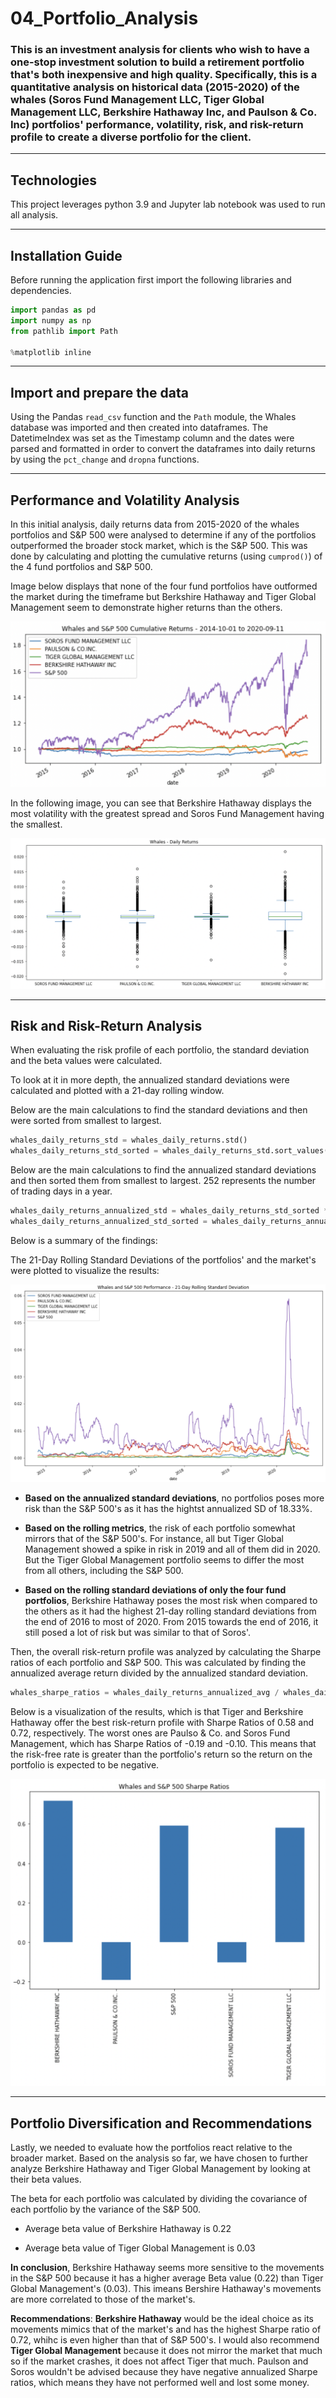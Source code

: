 # 04_Portfolio_Analysis

### This is an investment analysis for clients who wish to have a one-stop investment solution to build a retirement portfolio that's both inexpensive and high quality. Specifically, this is a quantitative analysis on historical data (2015-2020) of the whales (Soros Fund Management LLC, Tiger Global Management LLC, Berkshire Hathaway Inc, and Paulson & Co. Inc) portfolios' performance, volatility, risk, and risk-return profile to create a diverse portfolio for the client.

---

## Technologies

This project leverages python 3.9 and Jupyter lab notebook was used to run all analysis.

---

## Installation Guide

Before running the application first import the following libraries and dependencies.

```python
import pandas as pd
import numpy as np
from pathlib import Path

%matplotlib inline
```

---

## Import and prepare the data

Using the Pandas `read_csv` function and the `Path` module, the Whales database was imported and then created into dataframes. The DatetimeIndex was set as the Timestamp column and the dates were parsed and formatted in order to convert the dataframes into daily returns by using the `pct_change` and `dropna` functions.

---

## Performance and Volatility Analysis

In this initial analysis, daily returns data from 2015-2020 of the whales portfolios and S&P 500 were analysed to determine if any of the portfolios outperformed the broader stock market, which is the S&P 500. This was done by calculating and plotting the cumulative returns (using `cumprod()`) of the 4 fund portfolios and S&P 500.

Image below displays that none of the four fund portfolios have outformed the market during the timeframe but Berkshire Hathaway and Tiger Global Management seem to demonstrate higher returns than the others.

![Cumulative Returns](Images/Cumulative_Returns.png)

In the following image, you can see that Berkshire Hathaway displays the most volatility with the greatest spread and Soros Fund Management having the smallest.

![Volatility](Images/Volatility.png)

---

## Risk and Risk-Return Analysis

When evaluating the risk profile of each portfolio, the standard deviation and the beta values were calculated.

To look at it in more depth, the annualized standard deviations were calculated and plotted with a 21-day rolling window.

Below are the main calculations to find the standard deviations and then were sorted from smallest to largest.

```python
whales_daily_returns_std = whales_daily_returns.std()
whales_daily_returns_std_sorted = whales_daily_returns_std.sort_values()
```

Below are the main calculations to find the annualized standard deviations and then sorted them from smallest to largest. 252 represents the number of trading days in a year.

```python
whales_daily_returns_annualized_std = whales_daily_returns_std_sorted * np.sqrt(252)
whales_daily_returns_annualized_std_sorted = whales_daily_returns_annualized_std.sort_values()
```

Below is a summary of the findings:

The 21-Day Rolling Standard Deviations of the portfolios' and the market's were plotted to visualize the results:

![21 Rolling SD](Images/Rolling_SD.png)

- **Based on the annualized standard deviations**, no portfolios poses more risk than the S&P 500's as it has the hightst annualized SD of 18.33%.

- **Based on the rolling metrics**, the risk of each portfolio somewhat mirrors that of the S&P 500's. For instance, all but Tiger Global Management showed a spike in risk in 2019 and all of them did in 2020. But the Tiger Global Management portfolio seems to differ the most from all others, including the S&P 500.

- **Based on the rolling standard deviations of only the four fund portfolios**, Berkshire Hathaway poses the most risk when compared to the others as it had the highest 21-day rolling standard deviations from the end of 2016 to most of 2020. From 2015 towards the end of 2016, it still posed a lot of risk but was similar to that of Soros'.

Then, the overall risk-return profile was analyzed by calculating the Sharpe ratios of each portfolio and S&P 500. This was calculated by finding the annualized average return divided by the annualized standard deviation.

```python
whales_sharpe_ratios = whales_daily_returns_annualized_avg / whales_daily_returns_annualized_std
```

Below is a visualization of the results, which is that Tiger and Berkshire Hathaway offer the best risk-return profile with Sharpe Ratios of 0.58 and 0.72, respectively. The worst ones are Paulso & Co. and Soros Fund Management, which has Sharpe Ratios of -0.19 and -0.10. This means that the risk-free rate is greater than the portfolio's return so the return on the portfolio is expected to be negative.

![Sharpe Ratios](Images/Sharpe_Ratios.png)

---

## Portfolio Diversification and Recommendations

Lastly, we needed to evaluate how the portfolios react relative to the broader market. Based on the analysis so far, we have chosen to further analyze Berkshire Hathaway and Tiger Global Management by looking at their beta values.

The beta for each portfolio was calculated by dividing the covariance of each portfolio by the variance of the S&P 500.

- Average beta value of Berkshire Hathaway is 0.22

- Average beta value of Tiger Global Management is 0.03

**In conclusion**, Berkshire Hathaway seems more sensitive to the movements in the S&P 500 because it has a higher average Beta value (0.22) than Tiger Global Management's (0.03). This imeans Bershire Hathaway's movements are more correlated to those of the market's.

**Recommendations**: **Berkshire Hathaway** would be the ideal choice as its movements mimics that of the market's and has the highest Sharpe ratio of 0.72, whihc is even higher than that of S&P 500's. I would also recommend **Tiger Global Management** because it does not mirror the market that much so if the market crashes, it does not affect Tiger that much. Paulson and Soros wouldn't be advised because they have negative annualized Sharpe ratios, which means they have not performed well and lost some money.
